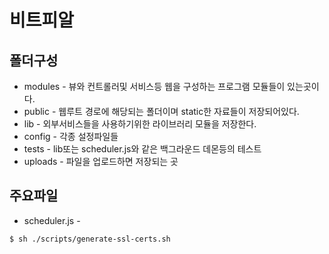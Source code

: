 # 비트피알

## 폴더구성

* modules - 뷰와 컨트롤러및 서비스등 웹을 구성하는 프로그램 모듈들이 있는곳이다.
* public - 웹루트 경로에 해당되는 폴더이며 static한 자료들이 저장되어있다.
* lib - 외부서비스들을 사용하기위한 라이브러리 모듈을 저장한다.
* config - 각종 설정파일들
* tests - lib또는 scheduler.js와 같은 백그라운드 데몬등의 테스트
* uploads - 파일을 업로드하면 저장되는 곳

## 주요파일

* scheduler.js -
```bash
$ sh ./scripts/generate-ssl-certs.sh
```
